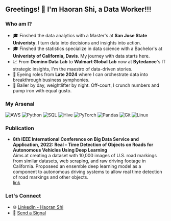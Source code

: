 ## Greetings! 👾 I'm Haoran Shi, a Data Worker!!! 

### Who am I?
* 🎓 Finshed the data analytics with a Master's at **San Jose State Univeristy**. I turn data into decisions and insights into action.
* 🎓 Finshed the statistics specialize in data science with a Bachelor's at **Univeristy of California, Davis**. My journey with data starts here.
* 📈 From **Domino Data Lab** to **Walmart Global Lab** now at **Bytedance**'s IT strategic insights, I'm the maestro of data-driven stories.
* 🚀 Eyeing roles from **Late 2024** where I can orchestrate data into breakthrough business symphonies.
* 🏀 Baller by day, weightlifter by night. Off-court, I crunch numbers and pump iron with equal gusto.

### My Arsenal
![AWS](https://img.shields.io/badge/AWS-232F3E?style=for-the-badge&logo=amazonaws&logoColor=white)
![Python](https://img.shields.io/badge/Python-3776AB?style=for-the-badge&logo=python&logoColor=white)
![SQL](https://img.shields.io/badge/SQL-4479A1?style=for-the-badge&logo=mysql&logoColor=white)
![Hive](https://img.shields.io/badge/Hive-FDEE21?style=for-the-badge&logo=apachehive&logoColor=black)
![PyTorch](https://img.shields.io/badge/PyTorch-%23EE4C2C.svg?&style=for-the-badge&logo=pytorch&logoColor=white)
![Pandas](https://img.shields.io/badge/Pandas-%23150458.svg?style=for-the-badge&logo=pandas&logoColor=white)
![Git](https://img.shields.io/badge/Git-F05032?style=for-the-badge&logo=git&logoColor=white)
![Linux](https://img.shields.io/badge/Linux-FCC624?style=for-the-badge&logo=linux&logoColor=black)


### Publication 
*  **8th IEEE International Conference on
Big Data Service and Application, 2022: Real – Time Detection of Objects on Roads for Autonomous Vehicles Using Deep Learning** <br>
  Aims at creating a dataset with 10,000 images of U.S. road markings from similar datasets, web scraping, and raw driving footage in California. Proposeed an ensemble deep learning model as a component to autonomous driving systems to allow real time detection of road markings and other objects. <br>
[link](https://ieeexplore.ieee.org/document/9898160) 


### Let's Connect
* 🌐 [LinkedIn - Haoran Shi](https://www.linkedin.com/in/haoran-shi-55561113a/)
* 📧 [Send a Signal](has184669@gmail.com)

